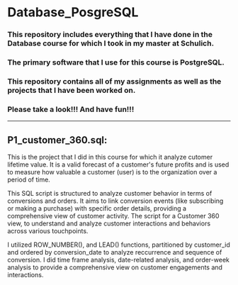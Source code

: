 # Database_PosgreSQL
### This repository includes everything that I have done in the Database course for which I took in my master at Schulich.
### The primary software that I use for this course is PostgreSQL.
### This repository contains all of my assignments as well as the projects that I have been worked on.
### Please take a look!!! And have fun!!!
-------------------------------------------------------------------------------------------------------------------------------------------------------------------

## P1_customer_360.sql:
This is the project that I did in this course for which it analyze cutomer lifetime value. 
It is a valid forecast of a customer's future profits and is used to measure how valuable a customer (user) is to the organization over a period of time.

This SQL script is structured to analyze customer behavior in terms of conversions and orders.
It aims to link conversion events (like subscribing or making a purchase) with specific order details, providing a comprehensive view of customer activity.
The script for a Customer 360 view, to understand and analyze customer interactions and behaviors across various touchpoints.

I utilized ROW_NUMBER(), and LEAD() functions, partitioned by customer_id and ordered by conversion_date to analyze reccurrence and sequence of conversion.
I did time frame analysis, date-related analysis, and order-week analysis to provide a comprehensive view on customer engagements and interactions.
